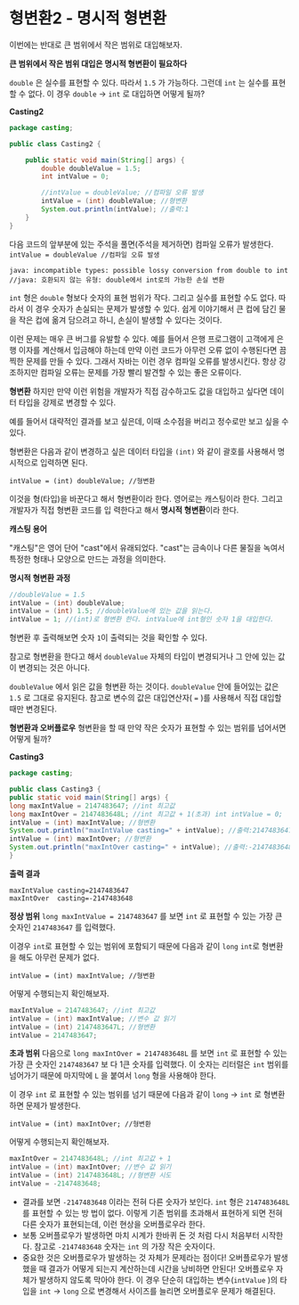 # 형변환2 - 명시적 형변환
이번에는 반대로 큰 범위에서 작은 범위로 대입해보자.

**큰 범위에서 작은 범위 대입은 명시적 형변환이 필요하다**

`double` 은 실수를 표현할 수 있다. 따라서 `1.5` 가 가능하다. 그런데 `int` 는 실수를 표현할 수 없다. 이 경우 `double` -> `int` 로 대입하면 어떻게 될까?

**Casting2**
```java
package casting;

public class Casting2 {

    public static void main(String[] args) {
        double doubleValue = 1.5;
        int intValue = 0;

        //intValue = doubleValue; //컴파일 오류 발생
        intValue = (int) doubleValue; //형변환
        System.out.println(intValue); //출력:1
    }
}
```
다음 코드의 앞부분에 있는 주석을 풀면(주석을 제거하면) 컴파일 오류가 발생한다. 
`intValue = doubleValue //컴파일 오류 발생`

```
java: incompatible types: possible lossy conversion from double to int
//java: 호환되지 않는 유형: double에서 int로의 가능한 손실 변환
```

`int` 형은 `double` 형보다 숫자의 표현 범위가 작다. 그리고 실수를 표현할 수도 없다. 따라서 이 경우 숫자가 손실되는 문제가 발생할 수 있다. 쉽게 이야기해서 큰 컵에 담긴 물을 작은 컵에 옮겨 담으려고 하니, 손실이 발생할 수 있다는 것이다.

이런 문제는 매우 큰 버그를 유발할 수 있다. 예를 들어서 은행 프로그램이 고객에게 은행 이자를 계산해서 입금해야 하는데 만약 이런 코드가 아무런 오류 없이 수행된다면 끔찍한 문제를 만들 수 있다. 그래서 자바는 이런 경우 컴파일 오류를 발생시킨다. 항상 강조하지만 컴파일 오류는 문제를 가장 빨리 발견할 수 있는 좋은 오류이다.

**형변환**
하지만 만약 이런 위험을 개발자가 직접 감수하고도 값을 대입하고 싶다면 데이터 타입을 강제로 변경할 수 있다.

예를 들어서 대략적인 결과를 보고 싶은데, 이때 소수점을 버리고 정수로만 보고 싶을 수 있다.

형변환은 다음과 같이 변경하고 싶은 데이터 타입을 `(int)` 와 같이 괄호를 사용해서 명시적으로 입력하면 된다. 

`intValue = (int) doubleValue; //형변환`

이것을 형(타입)을 바꾼다고 해서 형변환이라 한다. 영어로는 캐스팅이라 한다. 그리고 개발자가 직접 형변환 코드를 입 력한다고 해서 **명시적 형변환**이라 한다.

**캐스팅 용어**

"캐스팅"은 영어 단어 "cast"에서 유래되었다. "cast"는 금속이나 다른 물질을 녹여서 특정한 형태나 모양으로 만드는 과정을 의미한다.

**명시적 형변환 과정** 
```java
//doubleValue = 1.5
intValue = (int) doubleValue;
intValue = (int) 1.5; //doubleValue에 있는 값을 읽는다.
intValue = 1; //(int)로 형변환 한다. intValue에 int형인 숫자 1을 대입한다.
```
형변환 후 출력해보면 숫자 `1`이 출력되는 것을 확인할 수 있다.

참고로 형변환을 한다고 해서 `doubleValue` 자체의 타입이 변경되거나 그 안에 있는 값이 변경되는 것은 아니다.

`doubleValue` 에서 읽은 값을 형변환 하는 것이다. `doubleValue` 안에 들어있는 값은 `1.5` 로 그대로 유지된다. 참고로 변수의 값은 대입연산자( `=` )를 사용해서 직접 대입할 때만 변경된다.

**형변환과 오버플로우**
형변환을 할 때 만약 작은 숫자가 표현할 수 있는 범위를 넘어서면 어떻게 될까?

**Casting3** 
```java
package casting;

public class Casting3 {
public static void main(String[] args) {
long maxIntValue = 2147483647; //int 최고값
long maxIntOver = 2147483648L; //int 최고값 + 1(초과) int intValue = 0;
intValue = (int) maxIntValue; //형변환
System.out.println("maxIntValue casting=" + intValue); //출력:2147483647
intValue = (int) maxIntOver; //형변환
System.out.println("maxIntOver casting=" + intValue); //출력:-2147483648 }
}
```
**출력 결과** 
```
maxIntValue casting=2147483647
maxIntOver  casting=-2147483648
```

**정상 범위**
`long maxIntValue = 2147483647` 를 보면 `int` 로 표현할 수 있는 가장 큰 숫자인 `2147483647` 를 입력했다.

이경우 `int`로 표현할 수 있는 범위에 포함되기 때문에 다음과 같이 `long` `int`로 형변환을 해도 아무런 문제가 없다.
        
`intValue = (int) maxIntValue; //형변환` 

어떻게 수행되는지 확인해보자.
```java
maxIntValue = 2147483647; //int 최고값
intValue = (int) maxIntValue; //변수 값 읽기
intValue = (int) 2147483647L; //형변환
intValue = 2147483647;
```

**초과 범위**
다음으로 `long maxIntOver = 2147483648L` 를 보면 `int` 로 표현할 수 있는 가장 큰 숫자인 `2147483647` 보 다 1큰 숫자를 입력했다. 이 숫자는 리터럴은 `int` 범위를 넘어가기 때문에 마지막에 `L` 을 붙여서 `long` 형을 사용해야 한다.

이 경우 `int` 로 표현할 수 있는 범위를 넘기 때문에 다음과 같이 `long` -> `int` 로 형변환 하면 문제가 발생한다.

`intValue = (int) maxIntOver; //형변환`

어떻게 수행되는지 확인해보자.
```java
maxIntOver = 2147483648L; //int 최고값 + 1
intValue = (int) maxIntOver; //변수 값 읽기
intValue = (int) 2147483648L; //형변환 시도
intValue = -2147483648;
```
- 결과를 보면 `-2147483648` 이라는 전혀 다른 숫자가 보인다. `int` 형은 `2147483648L` 를 표현할 수 있는 방 법이 없다. 이렇게 기존 범위를 초과해서 표현하게 되면 전혀 다른 숫자가 표현되는데, 이런 현상을 오버플로우라 한다.
- 보통 오버플로우가 발생하면 마치 시계가 한바퀴 돈 것 처럼 다시 처음부터 시작한다. 참고로 `-2147483648` 숫자는 `int` 의 가장 작은 숫자이다.
- 중요한 것은 오버플로우가 발생하는 것 자체가 문제라는 점이다! 오버플로우가 발생했을 때 결과가 어떻게 되는지 계산하는데 시간을 낭비하면 안된다! 오버플로우 자체가 발생하지 않도록 막아야 한다. 이 경우 단순히 대입하는 변수(`intValue` )의 타입을 `int` -> `long` 으로 변경해서 사이즈를 늘리면 오버플로우 문제가 해결된다.   
